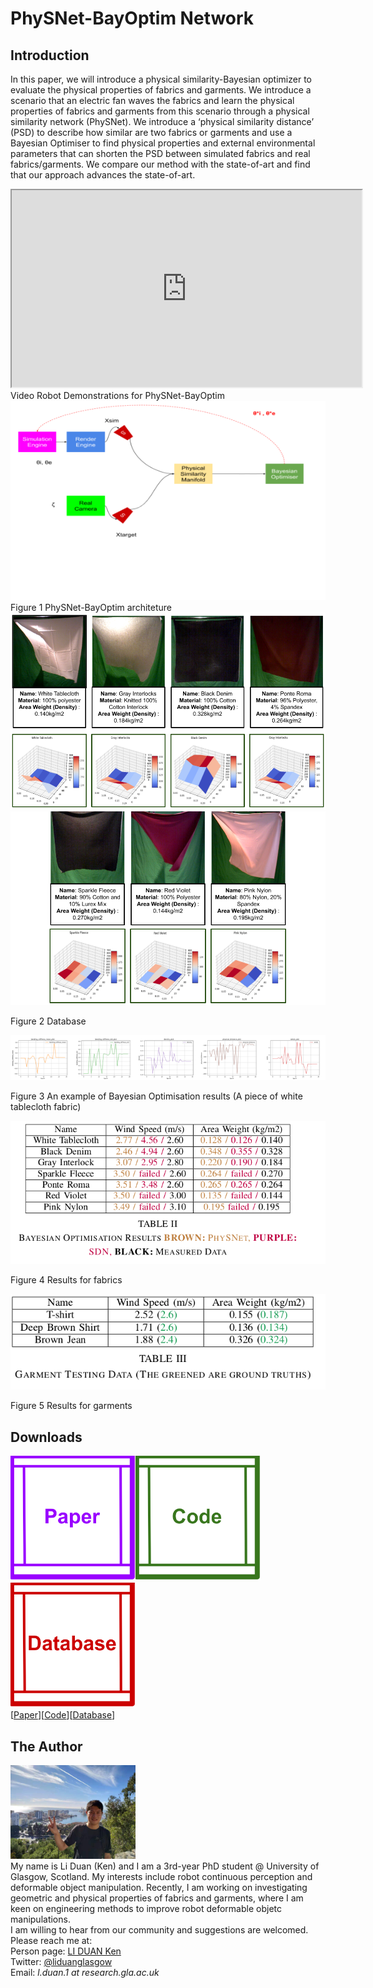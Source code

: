 # PhySNet-BayOptim Network
## Introduction

In this paper, we will introduce a physical similarity-Bayesian optimizer to evaluate the physical properties of fabrics and garments. We introduce a scenario that an electric fan waves the fabrics and learn the physical properties of fabrics and garments from this scenario through a physical similarity network (PhySNet). We introduce a ‘physical similarity distance’ (PSD) to describe how similar are two fabrics or garments and use a Bayesian Optimiser to find physical properties and external environmental parameters that can shorten the PSD between simulated fabrics and real fabrics/garments. We compare our method with the state-of-art and find that our approach advances the state-of-art.

<iframe src="https://www.youtube.com/embed/Fx0_g1tbq7g"
width="560" 
height="315"  
allowfullscreen>
</iframe>
Video Robot Demonstrations for PhySNet-BayOptim


<img src="images/PhySNet.png" alt='PhySNet-BayOptim Architecture' class="inline"/>
Figure 1 PhySNet-BayOptim architeture

<img src="images/Data Profile 1.png" alt='Database' class="inline"/>

<img src="images/Data Profile 2.png" alt='Database' class="inline"/>

Figure 2 Database

<img src="images/White_Tablecloth.png" alt='BayOptimResult' class="inline"/>

Figure 3 An example of Bayesian Optimisation results (A piece of white tablecloth fabric)

<img src="images/PhySNet_Results.png" alt='ResultsforFabrics' class="inline"/>

Figure 4 Results for fabrics

<img src="images/PhySNet_GarResults.png" alt='ResultsForGarments' class="inline"/>

Figure 5 Results for garments

## Downloads
<img src="images/Page_Design_Paper.png" width="200" height="200"><img src="images/Page_Design_Code.png" width="200" height="200"><img src="images/Page_Design_Database.png" width="200" height="200">\
 [<a taget="_blank" title="Paper" href="https://www.overleaf.com/read/tgmphznwwxbb">Paper</a>][<a taget="_blank" title="Code" href="https://github.com/LiDuanAtGlasgow/PhySNet-BayOptim/tree/customise">Code</a>][<a taget="_blank" title="Database" href="https://gla-my.sharepoint.com/:u:/g/personal/2168518d_student_gla_ac_uk/EcIEaWoGfJBBvXG7-fmW_-8B4GGhtScCBC4erun6CdJjCA?e=2iFBbZ">Database</a>]

## The Author
<img src='images/Li_Duan_Ken.jpg' width='200' height='150'>\
My name is Li Duan (Ken) and I am a 3rd-year PhD student @ University of Glasgow, Scotland. My interests include robot continuous perception and deformable object manipulation. Recently, I am working on investigating geometric and physical properties of fabrics and garments, where I am keen on engineering methods to improve robot deformable objetc manipulations.\
I am willing to hear from our community and suggestions are welcomed. Please reach me at:\
Person page: [LI DUAN Ken](https://www.gla.ac.uk/schools/computing/researchstudents/liduan/)\
Twitter: [@liduanglasgow](https://twitter.com/liduanglasgow)\
Email: <em>l.duan.1 at research.gla.ac.uk</em>

